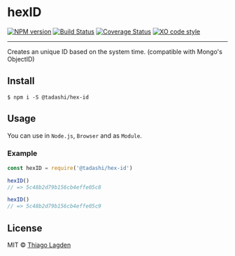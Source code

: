 # hexID

[![NPM version][npm-img]][npm]
[![Build Status][ci-img]][ci]
[![Coverage Status][coveralls-img]][coveralls]
[![XO code style][xo-img]][xo]


[npm-img]:         https://img.shields.io/npm/v/@tadashi/hex-id.svg
[npm]:             https://www.npmjs.com/package/@tadashi/hex-id
[ci-img]:          https://travis-ci.org/lagden/hex-id.svg
[ci]:              https://travis-ci.org/lagden/hex-id
[coveralls-img]:   https://coveralls.io/repos/github/lagden/hex-id/badge.svg?branch=master
[coveralls]:       https://coveralls.io/github/lagden/hex-id?branch=master
[xo-img]:          https://img.shields.io/badge/code_style-XO-5ed9c7.svg
[xo]:              https://github.com/sindresorhus/xo

-----

Creates an unique ID based on the system time. (compatible with Mongo's ObjectID)

## Install

```
$ npm i -S @tadashi/hex-id
```


## Usage

You can use in `Node.js`, `Browser` and as `Module`.


### Example

```js
const hexID = require('@tadashi/hex-id')

hexID()
// => 5c48b2d79b156cb4effe05c8

hexID()
// => 5c48b2d79b156cb4effe05c9
```


## License

MIT © [Thiago Lagden](http://lagden.in)
